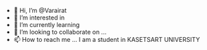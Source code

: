 - 👋 Hi, I’m @Varairat
- 👀 I’m interested in 
- 🌱 I’m currently learning 
- 💞️ I’m looking to collaborate on ...
- 📫 How to reach me ...
I am a student in KASETSART UNIVERSITY
<!---
Varairat/Varairat is a ✨ special ✨ repository because its `README.md` (this file) appears on your GitHub profile.
You can click the Preview link to take a look at your changes.
--->
